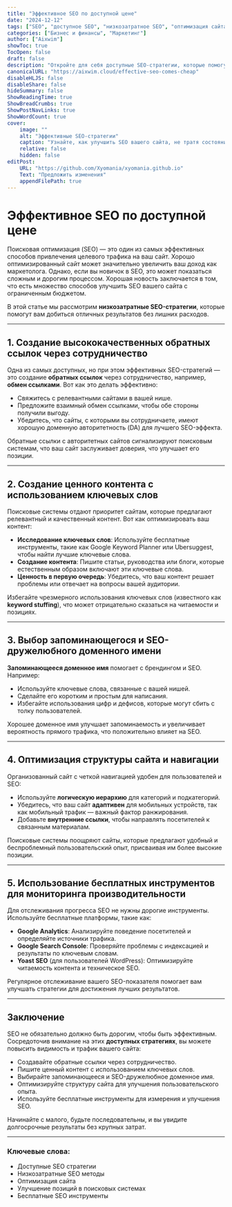 ```yaml
---
title: "Эффективное SEO по доступной цене"
date: "2024-12-12"
tags: ["SEO", "доступное SEO", "низкозатратное SEO", "оптимизация сайта", "цифровой маркетинг"]
categories: ["Бизнес и финансы", "Маркетинг"]
author: ["Aixwim"]
showToc: true
TocOpen: false
draft: false
description: "Откройте для себя доступные SEO-стратегии, которые помогут увеличить трафик на вашем сайте, не тратя много денег. Узнайте, как улучшить позицию в поисковых системах с помощью недорогих методов."
canonicalURL: "https://aixwim.cloud/effective-seo-comes-cheap"
disableHLJS: false
disableShare: false
hideSummary: false
ShowReadingTime: true
ShowBreadCrumbs: true
ShowPostNavLinks: true
ShowWordCount: true
cover:
    image: ""
    alt: "Эффективные SEO-стратегии"
    caption: "Узнайте, как улучшить SEO вашего сайта, не тратя состояние."
    relative: false
    hidden: false
editPost:
    URL: "https://github.com/Xyomania/xyomania.github.io"
    Text: "Предложить изменения"
    appendFilePath: true
---
```


# Эффективное SEO по доступной цене

Поисковая оптимизация (SEO) — это один из самых эффективных способов привлечения целевого трафика на ваш сайт. Хорошо оптимизированный сайт может значительно увеличить ваш доход как маркетолога. Однако, если вы новичок в SEO, это может показаться сложным и дорогим процессом. Хорошая новость заключается в том, что есть множество способов улучшить SEO вашего сайта с ограниченным бюджетом.

В этой статье мы рассмотрим **низкозатратные SEO-стратегии**, которые помогут вам добиться отличных результатов без лишних расходов.

---

## 1. Создание высококачественных обратных ссылок через сотрудничество

Одна из самых доступных, но при этом эффективных SEO-стратегий — это создание **обратных ссылок** через сотрудничество, например, **обмен ссылками**. Вот как это делать эффективно:
- Свяжитесь с релевантными сайтами в вашей нише.
- Предложите взаимный обмен ссылками, чтобы обе стороны получили выгоду.
- Убедитесь, что сайты, с которыми вы сотрудничаете, имеют хорошую доменную авторитетность (DA) для лучшего SEO-эффекта.

Обратные ссылки с авторитетных сайтов сигнализируют поисковым системам, что ваш сайт заслуживает доверия, что улучшает его позиции.

---

## 2. Создание ценного контента с использованием ключевых слов

Поисковые системы отдают приоритет сайтам, которые предлагают релевантный и качественный контент. Вот как оптимизировать ваш контент:
- **Исследование ключевых слов**: Используйте бесплатные инструменты, такие как Google Keyword Planner или Ubersuggest, чтобы найти лучшие ключевые слова.
- **Создание контента**: Пишите статьи, руководства или блоги, которые естественным образом включают эти ключевые слова.
- **Ценность в первую очередь**: Убедитесь, что ваш контент решает проблемы или отвечает на вопросы вашей аудитории.

Избегайте чрезмерного использования ключевых слов (известного как **keyword stuffing**), что может отрицательно сказаться на читаемости и позициях.

---

## 3. Выбор запоминающегося и SEO-дружелюбного доменного имени

**Запоминающееся доменное имя** помогает с брендингом и SEO. Например:
- Используйте ключевые слова, связанные с вашей нишей.
- Сделайте его коротким и простым для написания.
- Избегайте использования цифр и дефисов, которые могут сбить с толку пользователей.

Хорошее доменное имя улучшает запоминаемость и увеличивает вероятность прямого трафика, что положительно влияет на SEO.

---

## 4. Оптимизация структуры сайта и навигации

Организованный сайт с четкой навигацией удобен для пользователей и SEO:
- Используйте **логическую иерархию** для категорий и подкатегорий.
- Убедитесь, что ваш сайт **адаптивен** для мобильных устройств, так как мобильный трафик — важный фактор ранжирования.
- Добавьте **внутренние ссылки**, чтобы направлять посетителей к связанным материалам.

Поисковые системы поощряют сайты, которые предлагают удобный и беспроблемный пользовательский опыт, присваивая им более высокие позиции.

---

## 5. Использование бесплатных инструментов для мониторинга производительности

Для отслеживания прогресса SEO не нужны дорогие инструменты. Используйте бесплатные платформы, такие как:
- **Google Analytics**: Анализируйте поведение посетителей и определяйте источники трафика.
- **Google Search Console**: Проверяйте проблемы с индексацией и результаты по ключевым словам.
- **Yoast SEO** (для пользователей WordPress): Оптимизируйте читаемость контента и техническое SEO.

Регулярное отслеживание вашего SEO-показателя помогает вам улучшать стратегии для достижения лучших результатов.

---

## Заключение

SEO не обязательно должно быть дорогим, чтобы быть эффективным. Сосредоточив внимание на этих **доступных стратегиях**, вы можете повысить видимость и трафик вашего сайта:
- Создавайте обратные ссылки через сотрудничество.
- Пишите ценный контент с использованием ключевых слов.
- Выбирайте запоминающееся и SEO-дружелюбное доменное имя.
- Оптимизируйте структуру сайта для улучшения пользовательского опыта.
- Используйте бесплатные инструменты для измерения и улучшения SEO.

Начинайте с малого, будьте последовательны, и вы увидите долгосрочные результаты без крупных затрат.

---

### Ключевые слова:
- Доступные SEO стратегии
- Низкозатратные SEO методы
- Оптимизация сайта
- Улучшение позиций в поисковых системах
- Бесплатные SEO инструменты
